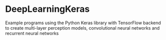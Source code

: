 # DeepLearningKeras
Example programs using the Python Keras library with TensorFlow backend to create multi-layer perception models, convolutional neural networks and recurrent neural networks
